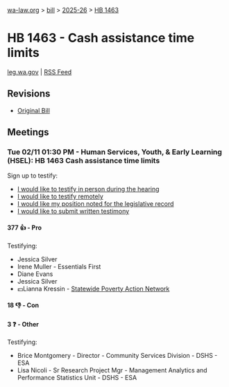 [wa-law.org](/) > [bill](/bill/) > [2025-26](/bill/2025-26/) > [HB 1463](/bill/2025-26/hb/1463/)

# HB 1463 - Cash assistance time limits
[leg.wa.gov](https://app.leg.wa.gov/billsummary?BillNumber=1463&Year=2025&Initiative=false) | [RSS Feed](./rss.xml)

## Revisions
* [Original Bill](1/)

## Meetings
### Tue 02/11 01:30 PM - Human Services, Youth, & Early Learning (HSEL): HB 1463 Cash assistance time limits
Sign up to testify:
* [I would like to testify in person during the hearing](https://app.leg.wa.gov/csi/Testifier/Add?chamber=House&mId=32761&aId=163236&caId=25573&tId=1)
* [I would like to testify remotely](https://app.leg.wa.gov/csi/Testifier/Add?chamber=House&mId=32761&aId=163236&caId=25573&tId=2)
* [I would like my position noted for the legislative record](https://app.leg.wa.gov/csi/Testifier/Add?chamber=House&mId=32761&aId=163236&caId=25573&tId=3)
* [I would like to submit written testimony](https://app.leg.wa.gov/csi/Testifier/Add?chamber=House&mId=32761&aId=163236&caId=25573&tId=4)

#### 377 👍 - Pro
Testifying:
* Jessica Silver
* Irene Muller - Essentials First
* Diane Evans
* Jessica Silver
* 💵Lianna Kressin - [Statewide Poverty Action Network](/org/statewide_poverty_action_network/)

#### 18 👎 - Con

#### 3 ❓ - Other
Testifying:
* Brice Montgomery - Director - Community Services Division - DSHS - ESA
* Lisa Nicoli - Sr Research Project Mgr - Management Analytics and Performance Statistics Unit - DSHS - ESA
